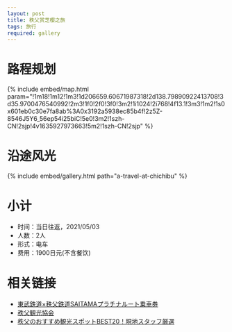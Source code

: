 ```yaml
---
layout: post
title: 秩父赏芝樱之旅
tags: 旅行
required: gallery
---
```


# 路程规划

{% include embed/map.html param="!1m18!1m12!1m3!1d206659.60671987318!2d138.79890922413708!3d35.9700476540992!2m3!1f0!2f0!3f0!3m2!1i1024!2i768!4f13.1!3m3!1m2!1s0x601eb0c30e7fa8ab%3A0x3192a5938ec85b4f!2z5Z-8546J5Y6_56ep54i25biC!5e0!3m2!1szh-CN!2sjp!4v1635927973663!5m2!1szh-CN!2sjp" %}

# 沿途风光

{% include embed/gallery.html path="a-travel-at-chichibu" %}

# 小计

- 时间：当日往返，2021/05/03
- 人数：2人
- 形式：电车
- 费用：1900日元(不含餐饮)

# 相关链接

- [東武鉄道×秩父鉄道SAITAMAプラチナルート乗車券](https://www.tobu.co.jp/odekake/ticket/tokyo-shitamachi/saitama_platinum.html)
- [秩父観光協会](http://www.chichibuji.gr.jp)
- [秩父のおすすめ観光スポットBEST20！現地スタッフ厳選](https://travel.rakuten.co.jp/mytrip/ranking/spot-chichibu)